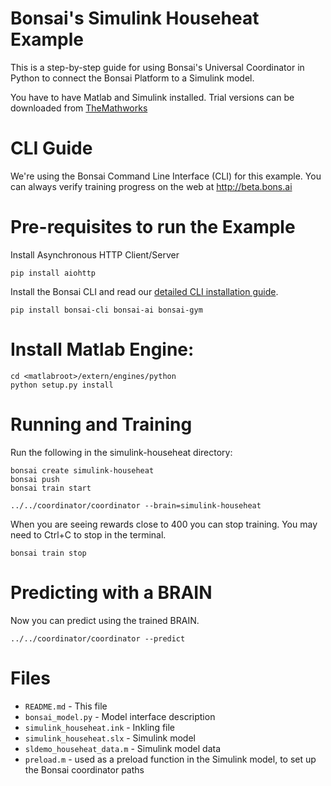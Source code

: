 # Bonsai's Simulink Househeat Example

This is a step-by-step guide for using Bonsai's Universal Coordinator in Python to connect the Bonsai Platform to a Simulink model.

You have to have Matlab and Simulink installed. Trial versions can be downloaded from [TheMathworks](http://www.themathworks.com)

# CLI Guide

We're using the Bonsai Command Line Interface (CLI) for this example. You can always verify training progress on the web at
http://beta.bons.ai

# Pre-requisites to run the Example

Install Asynchronous HTTP Client/Server

    pip install aiohttp

Install the Bonsai CLI and read our [detailed CLI installation guide](http://docs.bons.ai/guides/cli-guide.html).

    pip install bonsai-cli bonsai-ai bonsai-gym


# Install Matlab Engine:

    cd <matlabroot>/extern/engines/python
    python setup.py install


# Running and Training

Run the following in the simulink-househeat directory:

    bonsai create simulink-househeat
    bonsai push
    bonsai train start

    ../../coordinator/coordinator --brain=simulink-househeat

When you are seeing rewards close to 400 you can stop training. You may need to Ctrl+C to stop in the terminal.

    bonsai train stop    

# Predicting with a BRAIN

Now you can predict using the trained BRAIN.

    ../../coordinator/coordinator --predict

# Files

* `README.md` - This file
* `bonsai_model.py` - Model interface description
* `simulink_househeat.ink` - Inkling file
* `simulink_househeat.slx` - Simulink model
* `sldemo_househeat_data.m` - Simulink model data
* `preload.m` - used as a preload function in the Simulink model, to set up the Bonsai coordinator paths
